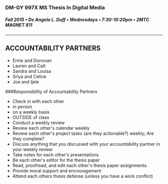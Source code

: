 ### DM-GY 997X MS Thesis In Digital Media
##### Fall 2015 • De Angela L. Duff • Wednesdays • 7:30-10:20pm • 2MTC MAGNET 811 

---

## ACCOUNTABILITY PARTNERS

* Ernie and Donovan
* Lauren and Catt
* Sandra and Louisa
* Sriya and Celine
* Joe and Ijele


###Responsibility of Accountability Partners
* Check in with each other 
 * in person 
 * on a weekly basis 
 * OUTSIDE of class
* Conduct a weekly review
 * Review each other's calendar weekly
 * Review each other's project tasks (are they actionable?) weekly; Are they complete?
 * Discuss anything that you discussed with your accountability partner in your weekly review
* Take notes for each other's presentations
* Be each other's editor for the thesis paper 
 * Read, proofread, and edit each other's thesis paper assignments.
* Provide moral support and encouragement
 * Attend each others thesis defense (unless you have a work conflict)

